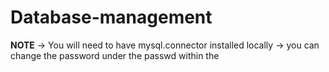 # Database-management

**NOTE**
-> You will need to have mysql.connector installed locally
-> you can change the password under the passwd within the 
